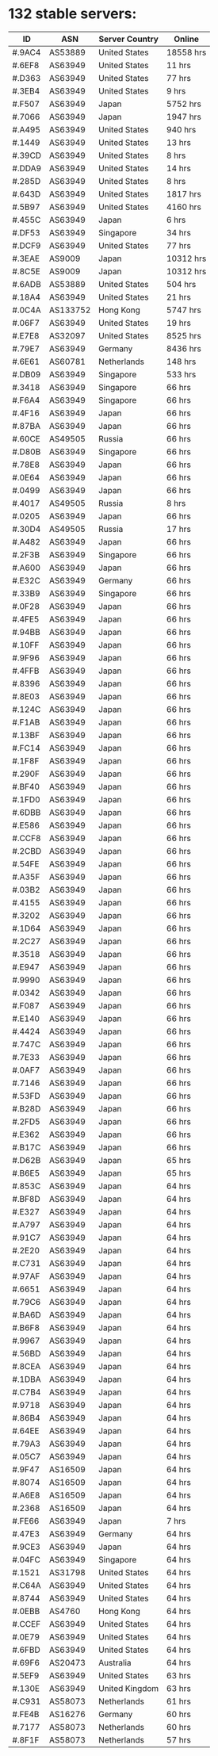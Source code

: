 # 132 stable servers:

| ID | ASN | Server Country | Online |
| ------ | ------ | ------ | ------ |
| #.9AC4 | AS53889 | United States | 18558 hrs |
| #.6EF8 | AS63949 | United States | 11 hrs |
| #.D363 | AS63949 | United States | 77 hrs |
| #.3EB4 | AS63949 | United States | 9 hrs |
| #.F507 | AS63949 | Japan | 5752 hrs |
| #.7066 | AS63949 | Japan | 1947 hrs |
| #.A495 | AS63949 | United States | 940 hrs |
| #.1449 | AS63949 | United States | 13 hrs |
| #.39CD | AS63949 | United States | 8 hrs |
| #.DDA9 | AS63949 | United States | 14 hrs |
| #.285D | AS63949 | United States | 8 hrs |
| #.643D | AS63949 | United States | 1817 hrs |
| #.5B97 | AS63949 | United States | 4160 hrs |
| #.455C | AS63949 | Japan | 6 hrs |
| #.DF53 | AS63949 | Singapore | 34 hrs |
| #.DCF9 | AS63949 | United States | 77 hrs |
| #.3EAE | AS9009 | Japan | 10312 hrs |
| #.8C5E | AS9009 | Japan | 10312 hrs |
| #.6ADB | AS53889 | United States | 504 hrs |
| #.18A4 | AS63949 | United States | 21 hrs |
| #.0C4A | AS133752 | Hong Kong | 5747 hrs |
| #.06F7 | AS63949 | United States | 19 hrs |
| #.E7E8 | AS32097 | United States | 8525 hrs |
| #.79E7 | AS63949 | Germany | 8436 hrs |
| #.6E61 | AS60781 | Netherlands | 148 hrs |
| #.DB09 | AS63949 | Singapore | 533 hrs |
| #.3418 | AS63949 | Singapore | 66 hrs |
| #.F6A4 | AS63949 | Singapore | 66 hrs |
| #.4F16 | AS63949 | Japan | 66 hrs |
| #.87BA | AS63949 | Japan | 66 hrs |
| #.60CE | AS49505 | Russia | 66 hrs |
| #.D80B | AS63949 | Singapore | 66 hrs |
| #.78E8 | AS63949 | Japan | 66 hrs |
| #.0E64 | AS63949 | Japan | 66 hrs |
| #.0499 | AS63949 | Japan | 66 hrs |
| #.4017 | AS49505 | Russia | 8 hrs |
| #.0205 | AS63949 | Japan | 66 hrs |
| #.30D4 | AS49505 | Russia | 17 hrs |
| #.A482 | AS63949 | Japan | 66 hrs |
| #.2F3B | AS63949 | Singapore | 66 hrs |
| #.A600 | AS63949 | Japan | 66 hrs |
| #.E32C | AS63949 | Germany | 66 hrs |
| #.33B9 | AS63949 | Singapore | 66 hrs |
| #.0F28 | AS63949 | Japan | 66 hrs |
| #.4FE5 | AS63949 | Japan | 66 hrs |
| #.94BB | AS63949 | Japan | 66 hrs |
| #.10FF | AS63949 | Japan | 66 hrs |
| #.9F96 | AS63949 | Japan | 66 hrs |
| #.4FFB | AS63949 | Japan | 66 hrs |
| #.8396 | AS63949 | Japan | 66 hrs |
| #.8E03 | AS63949 | Japan | 66 hrs |
| #.124C | AS63949 | Japan | 66 hrs |
| #.F1AB | AS63949 | Japan | 66 hrs |
| #.13BF | AS63949 | Japan | 66 hrs |
| #.FC14 | AS63949 | Japan | 66 hrs |
| #.1F8F | AS63949 | Japan | 66 hrs |
| #.290F | AS63949 | Japan | 66 hrs |
| #.BF40 | AS63949 | Japan | 66 hrs |
| #.1FD0 | AS63949 | Japan | 66 hrs |
| #.6DBB | AS63949 | Japan | 66 hrs |
| #.E586 | AS63949 | Japan | 66 hrs |
| #.CCF8 | AS63949 | Japan | 66 hrs |
| #.2CBD | AS63949 | Japan | 66 hrs |
| #.54FE | AS63949 | Japan | 66 hrs |
| #.A35F | AS63949 | Japan | 66 hrs |
| #.03B2 | AS63949 | Japan | 66 hrs |
| #.4155 | AS63949 | Japan | 66 hrs |
| #.3202 | AS63949 | Japan | 66 hrs |
| #.1D64 | AS63949 | Japan | 66 hrs |
| #.2C27 | AS63949 | Japan | 66 hrs |
| #.3518 | AS63949 | Japan | 66 hrs |
| #.E947 | AS63949 | Japan | 66 hrs |
| #.9990 | AS63949 | Japan | 66 hrs |
| #.0342 | AS63949 | Japan | 66 hrs |
| #.F087 | AS63949 | Japan | 66 hrs |
| #.E140 | AS63949 | Japan | 66 hrs |
| #.4424 | AS63949 | Japan | 66 hrs |
| #.747C | AS63949 | Japan | 66 hrs |
| #.7E33 | AS63949 | Japan | 66 hrs |
| #.0AF7 | AS63949 | Japan | 66 hrs |
| #.7146 | AS63949 | Japan | 66 hrs |
| #.53FD | AS63949 | Japan | 66 hrs |
| #.B28D | AS63949 | Japan | 66 hrs |
| #.2FD5 | AS63949 | Japan | 66 hrs |
| #.E362 | AS63949 | Japan | 66 hrs |
| #.B17C | AS63949 | Japan | 66 hrs |
| #.D62B | AS63949 | Japan | 65 hrs |
| #.B6E5 | AS63949 | Japan | 65 hrs |
| #.853C | AS63949 | Japan | 64 hrs |
| #.BF8D | AS63949 | Japan | 64 hrs |
| #.E327 | AS63949 | Japan | 64 hrs |
| #.A797 | AS63949 | Japan | 64 hrs |
| #.91C7 | AS63949 | Japan | 64 hrs |
| #.2E20 | AS63949 | Japan | 64 hrs |
| #.C731 | AS63949 | Japan | 64 hrs |
| #.97AF | AS63949 | Japan | 64 hrs |
| #.6651 | AS63949 | Japan | 64 hrs |
| #.79C6 | AS63949 | Japan | 64 hrs |
| #.BA6D | AS63949 | Japan | 64 hrs |
| #.B6F8 | AS63949 | Japan | 64 hrs |
| #.9967 | AS63949 | Japan | 64 hrs |
| #.56BD | AS63949 | Japan | 64 hrs |
| #.8CEA | AS63949 | Japan | 64 hrs |
| #.1DBA | AS63949 | Japan | 64 hrs |
| #.C7B4 | AS63949 | Japan | 64 hrs |
| #.9718 | AS63949 | Japan | 64 hrs |
| #.86B4 | AS63949 | Japan | 64 hrs |
| #.64EE | AS63949 | Japan | 64 hrs |
| #.79A3 | AS63949 | Japan | 64 hrs |
| #.05C7 | AS63949 | Japan | 64 hrs |
| #.9F47 | AS16509 | Japan | 64 hrs |
| #.8074 | AS16509 | Japan | 64 hrs |
| #.A6E8 | AS16509 | Japan | 64 hrs |
| #.2368 | AS16509 | Japan | 64 hrs |
| #.FE66 | AS63949 | Japan | 7 hrs |
| #.47E3 | AS63949 | Germany | 64 hrs |
| #.9CE3 | AS63949 | Japan | 64 hrs |
| #.04FC | AS63949 | Singapore | 64 hrs |
| #.1521 | AS31798 | United States | 64 hrs |
| #.C64A | AS63949 | United States | 64 hrs |
| #.8744 | AS63949 | United States | 64 hrs |
| #.0EBB | AS4760 | Hong Kong | 64 hrs |
| #.CCEF | AS63949 | United States | 64 hrs |
| #.0E79 | AS63949 | United States | 64 hrs |
| #.6FBD | AS63949 | United States | 64 hrs |
| #.69F6 | AS20473 | Australia | 64 hrs |
| #.5EF9 | AS63949 | United States | 63 hrs |
| #.130E | AS63949 | United Kingdom | 63 hrs |
| #.C931 | AS58073 | Netherlands | 61 hrs |
| #.FE4B | AS16276 | Germany | 60 hrs |
| #.7177 | AS58073 | Netherlands | 60 hrs |
| #.8F1F | AS58073 | Netherlands | 57 hrs |

